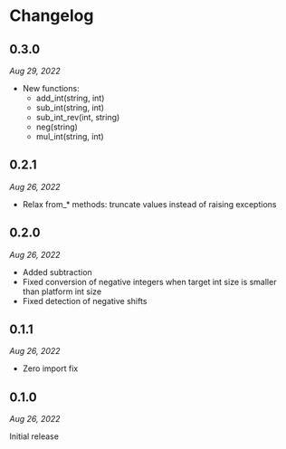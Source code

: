 # Changelog

## 0.3.0

*Aug 29, 2022*

* New functions:
  * add_int(string, int)
  * sub_int(string, int)
  * sub_int_rev(int, string)
  * neg(string)
  * mul_int(string, int)

## 0.2.1

*Aug 26, 2022*

* Relax from_* methods: truncate values instead of raising exceptions

## 0.2.0

*Aug 26, 2022*

* Added subtraction
* Fixed conversion of negative integers when target int size is smaller than platform int size
* Fixed detection of negative shifts

## 0.1.1

*Aug 26, 2022*

* Zero import fix

## 0.1.0

*Aug 26, 2022*

Initial release
